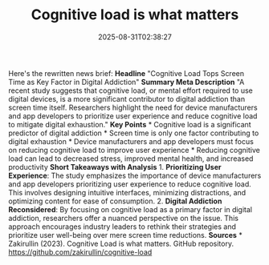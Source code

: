 ﻿---
title: "Cognitive load is what matters"
date: "2025-08-31T02:38:27"
category: "Markets"
summary: ""
slug: "cognitive load is what matters"
source_urls:
  - "https://github.com/zakirullin/cognitive-load"
seo:
  title: "Cognitive load is what matters | Hash n Hedge"
  description: ""
  keywords: ["news", "markets", "brief"]
---
Here's the rewritten news brief:  **Headline** "Cognitive Load Tops Screen Time as Key Factor in Digital Addiction"  **Summary Meta Description** "A recent study suggests that cognitive load, or mental effort required to use digital devices, is a more significant contributor to digital addiction than screen time itself. Researchers highlight the need for device manufacturers and app developers to prioritize user experience and reduce cognitive load to mitigate digital exhaustion."  **Key Points**  * Cognitive load is a significant predictor of digital addiction * Screen time is only one factor contributing to digital exhaustion * Device manufacturers and app developers must focus on reducing cognitive load to improve user experience * Reducing cognitive load can lead to decreased stress, improved mental health, and increased productivity  **Short Takeaways with Analysis**  1. **Prioritizing User Experience**: The study emphasizes the importance of device manufacturers and app developers prioritizing user experience to reduce cognitive load. This involves designing intuitive interfaces, minimizing distractions, and optimizing content for ease of consumption. 2. **Digital Addiction Reconsidered**: By focusing on cognitive load as a primary factor in digital addiction, researchers offer a nuanced perspective on the issue. This approach encourages industry leaders to rethink their strategies and prioritize user well-being over mere screen time reductions.  **Sources** * Zakirullin (2023). Cognitive Load is what matters. GitHub repository. https://github.com/zakirullin/cognitive-load 
